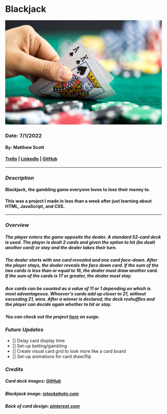 # Blackjack

![Blackjack](blackjackimage.jpeg)

### Date: 7/1/2022

#### By: Matthew Scott

#### [Trello](https://trello.com/b/W6OVnVvm/blackjack-game) | [LinkedIn](https://www.linkedin.com/in/matthew-scott95/) | [GitHub](https://github.com/gr8tscott)

---

### **_Description_**

#### Blackjack, the gambling game everyone loves to lose their money to.

#### This was a project I made in less than a week after just learning about HTML, JavaScript, and CSS.

---

### **_Overview_**

##### The player enters the game opposite the dealer. A standard 52-card deck is used. The player is dealt 2 cards and given the option to hit (be dealt another card) or stay and the dealer takes their turn.

##### The dealer starts with one card revealed and one card face-down. After the player stays, the dealer reveals the face down card. If the sum of the two cards is less than or equal to 16, the dealer must draw another card. If the sum of the cards is 17 or greater, the dealer must stay.

##### Ace cards can be counted as a value of 11 or 1 depending on which is most advantageous. Whoever's cards add up closer to 21, without exceeding 21, wins. After a winner is declared, the deck reshuffles and the player can decide again whether to hit or stay.

##### You can check out the project [here](https://matts-blackjack.surge.sh) on surge.

### **_Future Updates_**

- [] Delay card display time
- [] Set-up betting/gambling
- [] Create visual card grid to look more like a card board
- [] Set-up animations for card draw/flip

### **_Credits_**

##### Card deck images: [GitHub](https://github.com/mlackey9601/card-deck)

##### Blackjack image: [istockphoto.com](https://media.istockphoto.com/photos/gambling-hand-holding-poker-cards-and-money-coins-chips-picture-id903362472?k=20&m=903362472&s=612x612&w=0&h=Tyrp0i-VmL0BZ6_rfNAlnd78BtsLQKG05F2xVJNM3Cs=)

##### Back of card design: [pinterest.com](https://www.pinterest.com/chrisvanpelt/card-design/)
